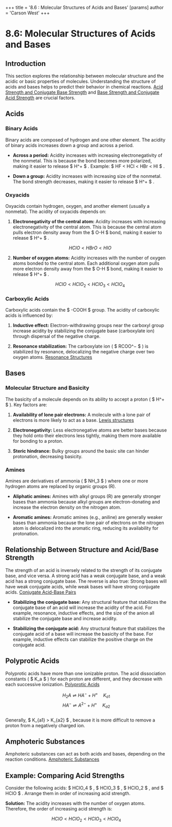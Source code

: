 +++
 title = '8.6 : Molecular Structures of Acids and Bases'
[params]
	author = 'Carson West'
+++
# 8.6: Molecular Structures of Acids and Bases

## Introduction

This section explores the relationship between molecular structure and the acidic or basic properties of molecules. Understanding the structure of acids and bases helps to predict their behavior in chemical reactions. [Acid Strength and Conjugate Base Strength](./../acid-strength-and-conjugate-base-strength/) and [Base Strength and Conjugate Acid Strength](./../base-strength-and-conjugate-acid-strength/) are crucial factors.

## Acids

### Binary Acids

Binary acids are composed of hydrogen and one other element. The acidity of binary acids increases down a group and across a period.

*   **Across a period:** Acidity increases with increasing electronegativity of the nonmetal. This is because the bond becomes more polarized, making it easier to release  $ H^+ $ . Example:  $ HF < HCl < HBr < HI $ .

*   **Down a group:** Acidity increases with increasing size of the nonmetal. The bond strength decreases, making it easier to release  $ H^+ $ .

### Oxyacids

Oxyacids contain hydrogen, oxygen, and another element (usually a nonmetal). The acidity of oxyacids depends on:

1.  **Electronegativity of the central atom:** Acidity increases with increasing electronegativity of the central atom. This is because the central atom pulls electron density away from the  $ O-H $  bond, making it easier to release  $ H^+ $ .

     $$ HClO < HBrO < HIO $$  
2.  **Number of oxygen atoms:** Acidity increases with the number of oxygen atoms bonded to the central atom. Each additional oxygen atom pulls more electron density away from the  $ O-H $  bond, making it easier to release  $ H^+ $ .

     $$ HClO < HClO_2 < HClO_3 < HClO_4 $$  
### Carboxylic Acids

Carboxylic acids contain the  $ -COOH $  group. The acidity of carboxylic acids is influenced by:

1.  **Inductive effect:** Electron-withdrawing groups near the carboxyl group increase acidity by stabilizing the conjugate base (carboxylate ion) through dispersal of the negative charge.

2.  **Resonance stabilization:** The carboxylate ion ( $ RCOO^− $ ) is stabilized by resonance, delocalizing the negative charge over two oxygen atoms. [Resonance Structures](./../resonance-structures/)

## Bases

### Molecular Structure and Basicity

The basicity of a molecule depends on its ability to accept a proton ( $ H^+ $ ). Key factors are:

1.  **Availability of lone pair electrons:** A molecule with a lone pair of electrons is more likely to act as a base. [Lewis structures](./../lewis-structures/)

2.  **Electronegativity:** Less electronegative atoms are better bases because they hold onto their electrons less tightly, making them more available for bonding to a proton.

3.  **Steric hindrance:** Bulky groups around the basic site can hinder protonation, decreasing basicity.

### Amines

Amines are derivatives of ammonia ( $ NH_3 $ ) where one or more hydrogen atoms are replaced by organic groups (R).

*   **Aliphatic amines:** Amines with alkyl groups (R) are generally stronger bases than ammonia because alkyl groups are electron-donating and increase the electron density on the nitrogen atom.

*   **Aromatic amines:** Aromatic amines (e.g., aniline) are generally weaker bases than ammonia because the lone pair of electrons on the nitrogen atom is delocalized into the aromatic ring, reducing its availability for protonation.

## Relationship Between Structure and Acid/Base Strength

The strength of an acid is inversely related to the strength of its conjugate base, and vice versa.  A strong acid has a weak conjugate base, and a weak acid has a strong conjugate base. The reverse is also true: Strong bases will have weak conjugate acids, while weak bases will have strong conjugate acids. [Conjugate Acid-Base Pairs](./../conjugate-acid-base-pairs/)

*   **Stabilizing the conjugate base:** Any structural feature that stabilizes the conjugate base of an acid will increase the acidity of the acid. For example, resonance, inductive effects, and the size of the anion all stabilize the conjugate base and increase acidity.

*   **Stabilizing the conjugate acid:** Any structural feature that stabilizes the conjugate acid of a base will increase the basicity of the base. For example, inductive effects can stabilize the positive charge on the conjugate acid.

## Polyprotic Acids

Polyprotic acids have more than one ionizable proton. The acid dissociation constants ( $ K_a $ ) for each proton are different, and they decrease with each successive ionization. [Polyprotic Acids](./../polyprotic-acids/)

 $$ H_2A \rightleftharpoons HA^- + H^+ \quad K_{a1} $$   $$ HA^- \rightleftharpoons A^{2-} + H^+ \quad K_{a2} $$  
Generally,  $ K_{a1} > K_{a2} $ , because it is more difficult to remove a proton from a negatively charged ion.

## Amphoteric Substances

Amphoteric substances can act as both acids and bases, depending on the reaction conditions. [Amphoteric Substances](./../amphoteric-substances/)

## Example: Comparing Acid Strengths

Consider the following acids:  $ HClO_4 $ ,  $ HClO_3 $ ,  $ HClO_2 $ , and  $ HClO $ . Arrange them in order of increasing acid strength.

**Solution:** The acidity increases with the number of oxygen atoms. Therefore, the order of increasing acid strength is:

 $$ HClO < HClO_2 < HClO_3 < HClO_4 $$  